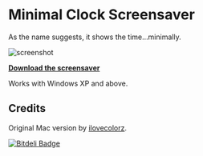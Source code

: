 # Minimal Clock Screensaver

As the name suggests, it shows the time…minimally.

![screenshot](http://yetilabs.org/minimalclock/img/preview_white.jpg)

__[Download the screensaver](http://yetilabs.org/minimalclock)__

Works with Windows XP and above.

## Credits

Original Mac version by [ilovecolorz](http://ilovecolorz.net/minimalclock).

[![Bitdeli Badge](https://d2weczhvl823v0.cloudfront.net/ejensen/minimalclock-screensaver/trend.png)](https://bitdeli.com/free "Bitdeli Badge")
